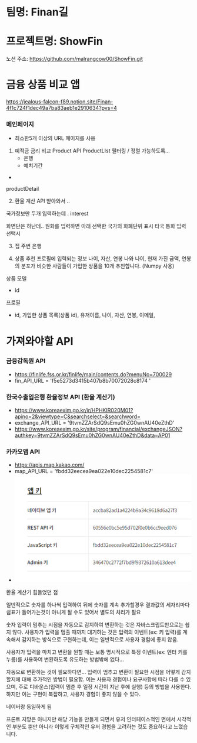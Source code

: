 # 팀명: Finan길

# 프로젝트명: ShowFin

노션 주소: https://github.com/malrangcow00/ShowFin.git


# 금융 상품 비교 앱

https://jealous-falcon-f89.notion.site/Finan-4f1c724f1dec49a7ba83aeb1e2910634?pvs=4




### 메인페이지
- 최소한5개 이상의 URL 페이지를 사용



1. 예적금 금리 비교 Product 
API
 ProductLIst
      필터링 / 정렬 가능하도록...
   - 은행
   - 예치기간
- 
productDetail 



2. 환율 계산
API 받아와서 ..

   
 국가정보만 두개 입력하는데
. interest

화면단은 하난데..
원화를 입력하면 아래 선택한 국가의 화폐단위 표시
타국 통화 입력 선택시 



3. 집 주변 은행


4. 상품 추천
   프로필에 입력되는 정보
   나이, 자산, 연봉
   나와 나이, 현재 가진 금액, 연봉의 분포가 비슷한 사람들이 가입한 상품을 10개 추천합니다. (Numpy 사용)


상품 모델
- id

프로필 
- id, 가입한 상품 목록(상품 id), 유저이름, 나이, 자산, 연봉, 이메일, 

# 가져와야할 API
### 금융감독원 API
- https://finlife.fss.or.kr/finlife/main/contents.do?menuNo=700029
- fin_API_URL = 'f5e5273d3415b407b8b70072028c8174
  '
### 한국수출입은행 환율정보 API (환율 계산기)
- https://www.koreaexim.go.kr/ir/HPHKIR020M01?apino=2&viewtype=C&searchselect=&searchword=
- exchange_API_URL = '9tvmZZArSdQ9sEmu0hZG0wnAU40eZthD'
- https://www.koreaexim.go.kr/site/program/financial/exchangeJSON?authkey=9tvmZZArSdQ9sEmu0hZG0wnAU40eZthD&data=AP01

### 카카오맵 API
- https://apis.map.kakao.com/
- map_API_URL = 'fbdd32eecea9ea022e10dec2254581c7'
- ![img.png](img/img.png)

환율 계산기 힘들었던 점

일반적으로 숫자를 하나씩 입력하여 뒤에 숫자를 계속 추가할경우 결과값의 세자리마다 쉼표가 들어가는것이 아니게 될 수도 있어서 별도의 처리가 필요

숫자 입력이 멈추는 시점을 자동으로 감지하여 변환하는 것은 자바스크립트만으로는 쉽지 않다. 
사용자가 입력을 멈출 때까지 대기하는 것은 입력의 이벤트(ex: 키 입력)를 계속해서 감지하는 방식으로 구현하는데, 이는 일반적으로 사용자 경험에 좋지 않음.

사용자가 입력을 마치고 변환을 원할 때는 보통 명시적으로 특정 이벤트(ex: 엔터 키를 누름)를 사용하여 변환하도록 유도하는 방법밖에 없다...

자동으로 변환하는 것이 필요하다면... 입력이 멈추고 변환이 필요한 시점을 어떻게 감지할지에 대해 추가적인 방법이 필요함. 
이는 사용자 경험이나 요구사항에 따라 다를 수 있으며, 주로 디바운스(입력이 멈춘 후 일정 시간이 지난 후에 실행) 등의 방법을 사용한다.
하지만 이는 구현이 복잡하고, 사용자 경험이 좋지 않을 수 있다.

네이버랑 동일하게 됨

프론트 지망은 아니지만 해당 기능을 만들게 되면서 
유저 인터페이스적인 면에서 시각적인 부분도 뿐만 아니라 이렇게 구체적인 유저 경험을 고려하는 것도 중요하다고 느꼈습니다.